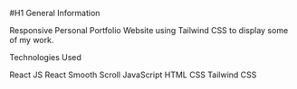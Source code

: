 #H1 General Information

Responsive Personal Portfolio Website using Tailwind CSS to display some of my work.

Technologies Used

React JS
React Smooth Scroll
JavaScript
HTML
CSS
Tailwind CSS

